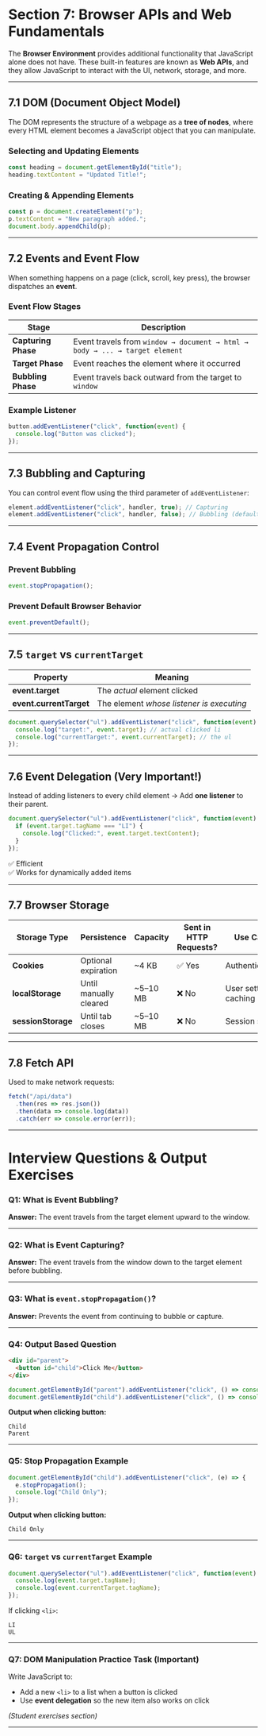 
# Section 7: Browser APIs and Web Fundamentals

The **Browser Environment** provides additional functionality that JavaScript alone does not have. These built-in features are known as **Web APIs**, and they allow JavaScript to interact with the UI, network, storage, and more.

---

## 7.1 DOM (Document Object Model)

The DOM represents the structure of a webpage as a **tree of nodes**, where every HTML element becomes a JavaScript object that you can manipulate.

### Selecting and Updating Elements

```js
const heading = document.getElementById("title");
heading.textContent = "Updated Title!";
```

### Creating & Appending Elements

```js
const p = document.createElement("p");
p.textContent = "New paragraph added.";
document.body.appendChild(p);
```

---

## 7.2 Events and Event Flow

When something happens on a page (click, scroll, key press), the browser dispatches an **event**.

### Event Flow Stages

| Stage | Description |
|------|-------------|
| **Capturing Phase** | Event travels from `window → document → html → body → ... → target element` |
| **Target Phase** | Event reaches the element where it occurred |
| **Bubbling Phase** | Event travels back outward from the target to `window` |

### Example Listener

```js
button.addEventListener("click", function(event) {
  console.log("Button was clicked");
});
```

---

## 7.3 Bubbling and Capturing

You can control event flow using the third parameter of `addEventListener`:

```js
element.addEventListener("click", handler, true); // Capturing
element.addEventListener("click", handler, false); // Bubbling (default)
```

---

## 7.4 Event Propagation Control

### Prevent Bubbling
```js
event.stopPropagation();
```

### Prevent Default Browser Behavior
```js
event.preventDefault();
```

---

## 7.5 `target` vs `currentTarget`

| Property | Meaning |
|---------|---------|
| **event.target** | The *actual* element clicked |
| **event.currentTarget** | The element *whose listener is executing* |

```js
document.querySelector("ul").addEventListener("click", function(event) {
  console.log("target:", event.target); // actual clicked li
  console.log("currentTarget:", event.currentTarget); // the ul
});
```

---

## 7.6 Event Delegation (Very Important!)

Instead of adding listeners to every child element → Add **one listener** to their parent.

```js
document.querySelector("ul").addEventListener("click", function(event) {
  if (event.target.tagName === "LI") {
    console.log("Clicked:", event.target.textContent);
  }
});
```

✅ Efficient  
✅ Works for dynamically added items

---

## 7.7 Browser Storage

| Storage Type | Persistence | Capacity | Sent in HTTP Requests? | Use Case |
|-------------|-------------|----------|------------------------|----------|
| **Cookies** | Optional expiration | ~4 KB | ✅ Yes | Authentication |
| **localStorage** | Until manually cleared | ~5–10 MB | ❌ No | User settings, caching |
| **sessionStorage** | Until tab closes | ~5–10 MB | ❌ No | Session state |

---

## 7.8 Fetch API

Used to make network requests:

```js
fetch("/api/data")
  .then(res => res.json())
  .then(data => console.log(data))
  .catch(err => console.error(err));
```

---

# Interview Questions & Output Exercises

### Q1: What is Event Bubbling?
**Answer:** The event travels from the target element upward to the window.

---

### Q2: What is Event Capturing?
**Answer:** The event travels from the window down to the target element before bubbling.

---

### Q3: What is `event.stopPropagation()`?
**Answer:** Prevents the event from continuing to bubble or capture.

---

### Q4: Output Based Question

```html
<div id="parent">
  <button id="child">Click Me</button>
</div>
```
```js
document.getElementById("parent").addEventListener("click", () => console.log("Parent"));
document.getElementById("child").addEventListener("click", () => console.log("Child"));
```

**Output when clicking button:**
```
Child
Parent
```

---

### Q5: Stop Propagation Example

```js
document.getElementById("child").addEventListener("click", (e) => {
  e.stopPropagation();
  console.log("Child Only");
});
```
**Output when clicking button:**
```
Child Only
```

---

### Q6: `target` vs `currentTarget` Example

```js
document.querySelector("ul").addEventListener("click", function(event) {
  console.log(event.target.tagName);
  console.log(event.currentTarget.tagName);
});
```

If clicking `<li>`:
```
LI
UL
```

---

### Q7: DOM Manipulation Practice Task (Important)
Write JavaScript to:
- Add a new `<li>` to a list when a button is clicked
- Use **event delegation** so the new item also works on click

*(Student exercises section)*

---